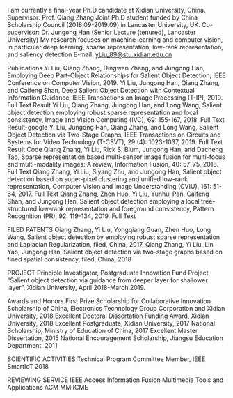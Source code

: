 
I am currently a final-year Ph.D candidate at Xidian University, China.
Supervisor: Prof. Qiang Zhang
Joint Ph.D student funded by China Scholarship Council (2018.09-2019.09) in Lancaster University, UK.
Co-supervisor: Dr. Jungong Han (Senior Lecture (tenured), Lancaster University)
My research focuses on machine learning and computer vision, in particular deep learning, sparse representation, low-rank representation, and saliency detection
E-mail: yLiu_89@stu.xidian.edu.cn



Publications
Yi Liu, Qiang Zhang, Dingwen Zhang, and Jungong Han, Employing Deep Part-Object Relationships for Salient Object Detection, IEEE Conference on Computer Vision, 2019.
Yi Liu, Jungong Han, Qiang Zhang, and Caifeng Shan, Deep Salient Object Detection with Contextual Information Guidance, IEEE Transactions on Image Processing (T-IP), 2019.  Full Text Result
Yi Liu, Qiang Zhang, Jungong Han, and Long Wang, Salient object detection employing robust sparse representation and local consistency, Image and Vision Computing (IVC), 69: 155-167, 2018. Full Text Result-google
Yi Liu, Jungong Han, Qiang Zhang, and Long Wang, Salient Object Detection via Two-Stage Graphs, IEEE Transactions on Circuits and Systems for Video Technology (T-CSVT), 29 (4): 1023-1037, 2019. Full Text Result Code 
Qiang Zhang, Yi Liu, Rick S. Blum, Jungong Han, and Dacheng Tao, Sparse representation based multi-sensor image fusion for multi-focus and multi-modality images: A review, Information Fusion, 40: 57-75, 2018. Full Text
Qiang Zhang, Yi Liu, Siyang Zhu, and Jungong Han, Salient object detection based on super-pixel clustering and unified low-rank representation, Computer Vision and Image Understanding (CVIU), 161: 51-64, 2017. Full Text
Qiang Zhang, Zhen Huo, Yi Liu, Yunhui Pan, Caifeng Shan, and Jungong Han, Salient object detection employing a local tree-structured low-rank representation and foreground consistency, Pattern Recognition (PR), 92: 119-134, 2019. Full Text


FILED PATENTS
Qiang Zhang, Yi Liu, Yongqiang Guan, Zhen Huo, Long Wang, Salient object detection by employing robust sparse representation and Laplacian Regularization, filed, China, 2017.
Qiang Zhang, Yi Liu, Lin Yao, Jungong Han, Salient object detection via two-stage graphs based on fined spatial consistency, filed, China, 2018


PROJECT
Principle Investigator, Postgraduate Innovation Fund Project “Salient object detection via guidance from deeper layer for shallower layer”, Xidian University, April 2018-March 2019.


Awards and Honors
First Prize Scholarship for Collaborative Innovation Scholarship of China, Electronics Technology Group Corporation and Xidian University, 2018
Excellent Doctoral Dissertation Funding Award, Xidian University, 2018
Excellent Postgraduate, Xidian University, 2017
National Scholarship, Ministry of Education of China, 2017
Excellent Master Dissertation, 2015
National Encouragement Scholarship, Jiangsu Education Department, 2011


SCIENTIFIC ACTIVITIES
Technical Program Committee Member, IEEE SmartIoT 2018


REVIEWING SERVICE
IEEE Access
Information Fusion
Multimedia Tools and Applications
ACM MM
ICME
